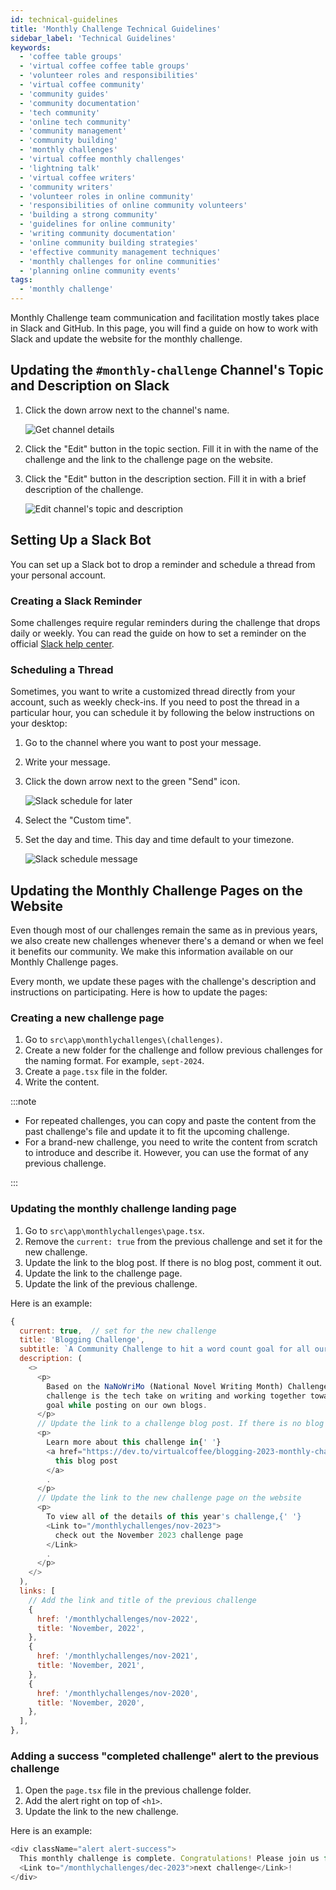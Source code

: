 ```yaml
---
id: technical-guidelines
title: 'Monthly Challenge Technical Guidelines'
sidebar_label: 'Technical Guidelines'
keywords:
  - 'coffee table groups'
  - 'virtual coffee coffee table groups'
  - 'volunteer roles and responsibilities'
  - 'virtual coffee community'
  - 'community guides'
  - 'community documentation'
  - 'tech community'
  - 'online tech community'
  - 'community management'
  - 'community building'
  - 'monthly challenges'
  - 'virtual coffee monthly challenges'
  - 'lightning talk'
  - 'virtual coffee writers'
  - 'community writers'
  - 'volunteer roles in online community'
  - 'responsibilities of online community volunteers'
  - 'building a strong community'
  - 'guidelines for online community'
  - 'writing community documentation'
  - 'online community building strategies'
  - 'effective community management techniques'
  - 'monthly challenges for online communities'
  - 'planning online community events'
tags:
  - 'monthly challenge'
---
```


Monthly Challenge team communication and facilitation mostly takes place in Slack and GitHub. In this page, you will find a guide on how to work with Slack and update the website for the monthly challenge.

## Updating the `#monthly-challenge` Channel's Topic and Description on Slack

1. Click the down arrow next to the channel's name.

   ![Get channel details](../../_assets/images/get-channel-details.png)

2. Click the "Edit" button in the topic section. Fill it in with the name of the challenge and the link to the challenge page on the website.
3. Click the "Edit" button in the description section. Fill it in with a brief description of the challenge.

   ![Edit channel's topic and description](../../_assets/images/edit-channel-topic-and-description.png)

## Setting Up a Slack Bot

You can set up a Slack bot to drop a reminder and schedule a thread from your personal account.

### Creating a Slack Reminder

Some challenges require regular reminders during the challenge that drops daily or weekly. You can read the guide on how to set a reminder on the official [Slack help center](https://slack.com/help/articles/208423427-Set-a-reminder).

### Scheduling a Thread

Sometimes, you want to write a customized thread directly from your account, such as weekly check-ins. If you need to post the thread in a particular hour, you can schedule it by following the below instructions on your desktop:

1. Go to the channel where you want to post your message.
2. Write your message.
3. Click the down arrow next to the green "Send" icon.

   ![Slack schedule for later](../../_assets/images/slack-schedule-for-later.png)

4. Select the "Custom time".
5. Set the day and time. This day and time default to your timezone.

   ![Slack schedule message](../../_assets/images/slack-schedule-message.png)

## Updating the Monthly Challenge Pages on the Website

Even though most of our challenges remain the same as in previous years, we also create new challenges whenever there's a demand or when we feel it benefits our community. We make this information available on our Monthly Challenge pages.

Every month, we update these pages with the challenge's description and instructions on participating. Here is how to update the pages:

### Creating a new challenge page

1. Go to `src\app\monthlychallenges\(challenges)`.
2. Create a new folder for the challenge and follow previous challenges for the naming format. For example, `sept-2024`.
3. Create a `page.tsx` file in the folder.
4. Write the content.

:::note

- For repeated challenges, you can copy and paste the content from the past challenge's file and update it to fit the upcoming challenge.
- For a brand-new challenge, you need to write the content from scratch to introduce and describe it. However, you can use the format of any previous challenge.

:::

### Updating the monthly challenge landing page

1. Go to `src\app\monthlychallenges\page.tsx`.
2. Remove the `current: true` from the previous challenge and set it for the new challenge.
3. Update the link to the blog post. If there is no blog post, comment it out.
4. Update the link to the challenge page.
5. Update the link of the previous challenge.

Here is an example:

```javascript
{
  current: true,  // set for the new challenge
  title: 'Blogging Challenge',
  subtitle: `A Community Challenge to hit a word count goal for all our tech blogs.`,
  description: (
    <>
      <p>
        Based on the NaNoWriMo (National Novel Writing Month) Challenge, this
        challenge is the tech take on writing and working together towards the
        goal while posting on our own blogs.
      </p>
      // Update the link to a challenge blog post. If there is no blog post, comment out the paragraph.
      <p>
        Learn more about this challenge in{' '}
        <a href="https://dev.to/virtualcoffee/blogging-2023-monthly-challenge-3kng">
          this blog post
        </a>
        .
      </p>
      // Update the link to the new challenge page on the website
      <p>
        To view all of the details of this year's challenge,{' '}
        <Link to="/monthlychallenges/nov-2023">
          check out the November 2023 challenge page
        </Link>
        .
      </p>
    </>
  ),
  links: [
    // Add the link and title of the previous challenge
    {
      href: '/monthlychallenges/nov-2022',
      title: 'November, 2022',
    },
    {
      href: '/monthlychallenges/nov-2021',
      title: 'November, 2021',
    },
    {
      href: '/monthlychallenges/nov-2020',
      title: 'November, 2020',
    },
  ],
},
```

### Adding a success "completed challenge" alert to the previous challenge

1. Open the `page.tsx` file in the previous challenge folder.
2. Add the alert right on top of `<h1>`.
3. Update the link to the new challenge.

Here is an example:

```javascript
<div className="alert alert-success">
  This monthly challenge is complete. Congratulations! Please join us for the{' '}
  <Link to="/monthlychallenges/dec-2023">next challenge</Link>!
</div>
```
